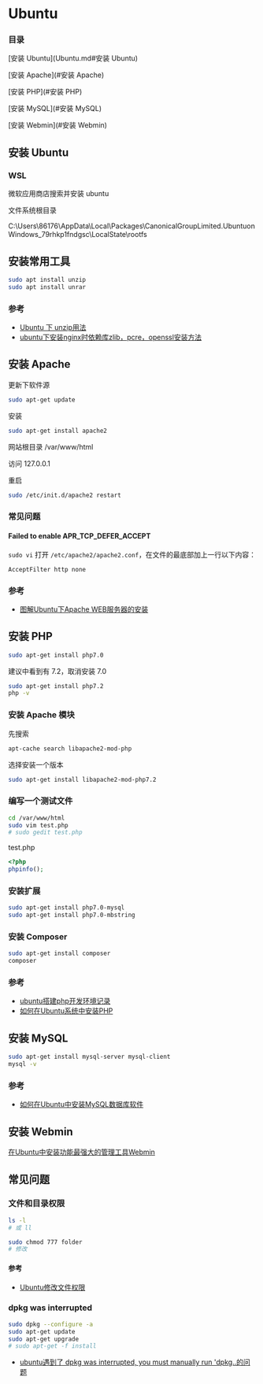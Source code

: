 # Ubuntu

### 目录

[安装 Ubuntu](Ubuntu.md#安装 Ubuntu)

[安装 Apache](#安装 Apache)

[安装 PHP](#安装 PHP)

[安装 MySQL](#安装 MySQL)

[安装 Webmin](#安装 Webmin)



## 安装 Ubuntu

### WSL

微软应用商店搜索并安装 ubuntu

文件系统根目录

C:\Users\86176\AppData\Local\Packages\CanonicalGroupLimited.UbuntuonWindows_79rhkp1fndgsc\LocalState\rootfs



## 安装常用工具

```sh
sudo apt install unzip
sudo apt install unrar
```

### 参考

- [Ubuntu 下 unzip用法](https://www.cnblogs.com/qunshu/p/3150090.html)
- [ubuntu下安装nginx时依赖库zlib，pcre，openssl安装方法](https://blog.csdn.net/z920954494/article/details/52132125)



## 安装 Apache

更新下软件源

```sh
sudo apt-get update
```

安装

```sh
sudo apt-get install apache2
```

网站根目录 /var/www/html

访问 127.0.0.1

重启

```sh
sudo /etc/init.d/apache2 restart
```



### 常见问题

#### Failed to enable APR_TCP_DEFER_ACCEPT

`sudo vi` 打开 `/etc/apache2/apache2.conf`，在文件的最底部加上一行以下内容：

```
AcceptFilter http none
```



### 参考

- [图解Ubuntu下Apache WEB服务器的安装](https://jingyan.baidu.com/article/8275fc865b85c046a13cf673.html)



## 安装 PHP

```sh
sudo apt-get install php7.0
```

建议中看到有 7.2，取消安装  7.0

```sh
sudo apt-get install php7.2
php -v
```

### 安装 Apache 模块

先搜索

```sh
apt-cache search libapache2-mod-php 
```

选择安装一个版本

```sh
sudo apt-get install libapache2-mod-php7.2
```

### 编写一个测试文件

```sh
cd /var/www/html
sudo vim test.php
# sudo gedit test.php
```

test.php

```php
<?php
phpinfo();
```

### 安装扩展

```sh
sudo apt-get install php7.0-mysql
sudo apt-get install php7.0-mbstring
```

### 安装 Composer

```sh
sudo apt-get install composer
composer
```

### 参考

- [ubuntu搭建php开发环境记录](https://www.cnblogs.com/impy/p/8040684.html)
- [如何在Ubuntu系统中安装PHP](https://jingyan.baidu.com/article/4b52d702d6d877fc5d774b44.html)



## 安装 MySQL

```sh
sudo apt-get install mysql-server mysql-client
mysql -v
```

### 参考

- [如何在Ubuntu中安装MySQL数据库软件](https://jingyan.baidu.com/article/29697b9155c683ab21de3c55.html)



## 安装 Webmin

[在Ubuntu中安装功能最强大的管理工具Webmin](https://jingyan.baidu.com/article/a24b33cd35fe1a19ff002b74.html)



## 常见问题

### 文件和目录权限

```sh
ls -l
# 或 ll

sudo chmod 777 folder
# 修改
```

#### 参考

- [Ubuntu修改文件权限](https://blog.csdn.net/slwhy/article/details/78876237)



### dpkg was interrupted

```sh
sudo dpkg --configure -a
sudo apt-get update
sudo apt-get upgrade
# sudo apt-get -f install
```

- [ubuntu遇到了 dpkg was interrupted, you must manually run 'dpkg..的问题](https://blog.csdn.net/gudujianjsk/article/details/7893156)
